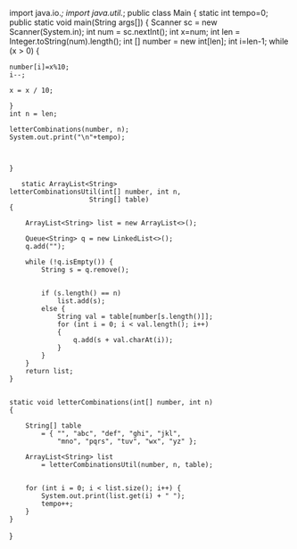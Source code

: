 import java.io.*;
import java.util.*;
public class Main {
    static int tempo=0;
    public static void main(String args[]) {
    Scanner sc = new Scanner(System.in);
    int num = sc.nextInt();
    int x=num;
    int len = Integer.toString(num).length(); 
    int [] number = new int[len];
    int i=len-1;
    while (x > 0) {
 
 
    number[i]=x%10;
    i--;
 
    x = x / 10;
 
    }
    int n = len;
 
    letterCombinations(number, n);
    System.out.print("\n"+tempo);
 
 
 
    }
 
       static ArrayList<String>
	letterCombinationsUtil(int[] number, int n,
						String[] table)
	{
 
		ArrayList<String> list = new ArrayList<>();
 
		Queue<String> q = new LinkedList<>();
		q.add("");
 
		while (!q.isEmpty()) {
			String s = q.remove();
 
 
			if (s.length() == n)
				list.add(s);
			else {
				String val = table[number[s.length()]];
				for (int i = 0; i < val.length(); i++) 
				{
					q.add(s + val.charAt(i));
				}
			}
		}
		return list;
	}
 
 
	static void letterCombinations(int[] number, int n)
	{
 
		String[] table
			= { "", "abc", "def", "ghi", "jkl",
				"mno", "pqrs", "tuv", "wx", "yz" };
 
		ArrayList<String> list
			= letterCombinationsUtil(number, n, table);
 
 
		for (int i = 0; i < list.size(); i++) {
			System.out.print(list.get(i) + " ");
            tempo++;
		}
	} 
}
